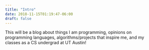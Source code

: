 ```yaml
---
title: "Intro"
date: 2018-11-15T01:19:47-06:00
draft: false
---
```


<p>
This will be a blog about things I am programming, opinions on programming languages, algorithms/projects that inspire me, and my classes as a CS undergrad at UT Austin!
</p>
